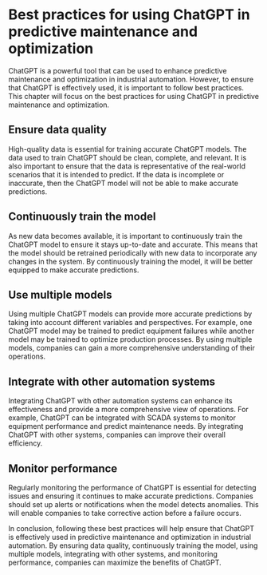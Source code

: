 Best practices for using ChatGPT in predictive maintenance and optimization
=====================================================================================================================================

ChatGPT is a powerful tool that can be used to enhance predictive maintenance and optimization in industrial automation. However, to ensure that ChatGPT is effectively used, it is important to follow best practices. This chapter will focus on the best practices for using ChatGPT in predictive maintenance and optimization.

Ensure data quality
-------------------

High-quality data is essential for training accurate ChatGPT models. The data used to train ChatGPT should be clean, complete, and relevant. It is also important to ensure that the data is representative of the real-world scenarios that it is intended to predict. If the data is incomplete or inaccurate, then the ChatGPT model will not be able to make accurate predictions.

Continuously train the model
----------------------------

As new data becomes available, it is important to continuously train the ChatGPT model to ensure it stays up-to-date and accurate. This means that the model should be retrained periodically with new data to incorporate any changes in the system. By continuously training the model, it will be better equipped to make accurate predictions.

Use multiple models
-------------------

Using multiple ChatGPT models can provide more accurate predictions by taking into account different variables and perspectives. For example, one ChatGPT model may be trained to predict equipment failures while another model may be trained to optimize production processes. By using multiple models, companies can gain a more comprehensive understanding of their operations.

Integrate with other automation systems
---------------------------------------

Integrating ChatGPT with other automation systems can enhance its effectiveness and provide a more comprehensive view of operations. For example, ChatGPT can be integrated with SCADA systems to monitor equipment performance and predict maintenance needs. By integrating ChatGPT with other systems, companies can improve their overall efficiency.

Monitor performance
-------------------

Regularly monitoring the performance of ChatGPT is essential for detecting issues and ensuring it continues to make accurate predictions. Companies should set up alerts or notifications when the model detects anomalies. This will enable companies to take corrective action before a failure occurs.

In conclusion, following these best practices will help ensure that ChatGPT is effectively used in predictive maintenance and optimization in industrial automation. By ensuring data quality, continuously training the model, using multiple models, integrating with other systems, and monitoring performance, companies can maximize the benefits of ChatGPT.
